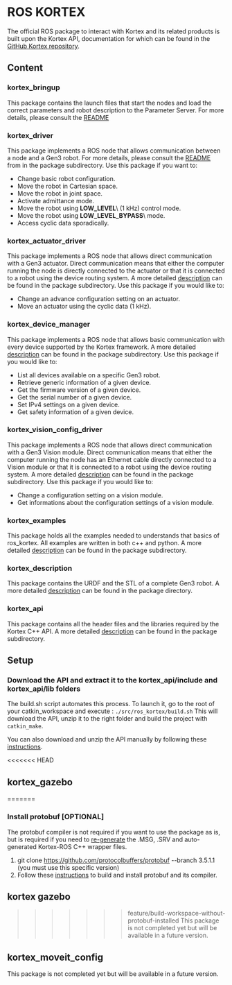# ROS KORTEX
The official ROS package to interact with Kortex and its related products is built upon the Kortex API, documentation for which can be found in the [GitHub Kortex repository](https://github.com/Kinovarobotics/kortex).

## Content
### kortex_bringup
This package contains the launch files that start the nodes and load the correct parameters and robot description to the Parameter Server.
For more details, please consult the [README](kortex_bringup/readme.md)

### kortex_driver
This package implements a ROS node that allows communication between a node and a Gen3 robot. For more details, please consult the [README](kortex_driver/readme.md) from in the package subdirectory. Use this package if you want to:

* Change basic robot configuration.
* Move the robot in Cartesian space.
* Move the robot in joint space.
* Activate admittance mode.
* Move the robot using **LOW\_LEVEL**\ (1 kHz\) control mode.
* Move the robot using **LOW\_LEVEL\_BYPASS**\ mode.
* Access cyclic data sporadically.


### kortex_actuator_driver
This package implements a ROS node that allows direct communication with a Gen3 actuator. Direct communication means that either the computer running the node is directly connected to the actuator or that it is connected to a robot using the device routing system. A more detailed [description](kortex_actuator_driver/readme.md) can be found in the package subdirectory. Use this package if you would like to:

* Change an advance configuration setting on an actuator.
* Move an actuator using the cyclic data (1 kHz).

### kortex_device_manager
This package implements a ROS node that allows basic communication with every device supported by the Kortex framework. A more detailed [description](kortex_device_manager/readme.md) can be found in the package subdirectory. Use this package if you would like to:

* List all devices available on a specific Gen3 robot.
* Retrieve generic information of a given device.
* Get the firmware version of a given device.
* Get the serial number of a given device.
* Set IPv4 settings on a given device.
* Get safety information of a given device.

### kortex_vision_config_driver
This package implements a ROS node that allows direct communication with a Gen3 Vision module. Direct communication means that either the computer running the node has an Ethernet cable directly connected to a Vision module or that it is connected to a robot using the device routing system. A more detailed [description](kortex_vision_config_driver/readme.md) can be found in the package subdirectory. Use this package if you would like to:

* Change a configuration setting on a vision module.
* Get informations about the configuration settings of a vision module.

### kortex_examples
This package holds all the examples needed to understands that basics of ros_kortex. All examples are written in both c++ and python. A more detailed [description](kortex_examples/readme.md) can be found in the package subdirectory.

### kortex_description
This package contains the URDF and the STL of a complete Gen3 robot. A more detailed [description](kortex_description/readme.md) can be found in the package directory.

### kortex_api
This package contains all the header files and the libraries required by the Kortex C++ API. A more detailed [description](kortex_api/readme.md) can be found in the package subdirectory.

## Setup

### Download the API and extract it to the kortex_api/include and kortex_api/lib folders
The build.sh script automates this process. To launch it, go to the root of your catkin_workspace and execute :
```./src/ros_kortex/build.sh```
This will download the API, unzip it to the right folder and build the project with ```catkin_make```.

You can also download and unzip the API manually by following these [instructions](kortex_api/readme.md).

<<<<<<< HEAD
## kortex_gazebo
=======
### Install protobuf [OPTIONAL]
The protobuf compiler is not required if you want to use the package as is, but is required if you need to [re-generate](./generate_all.sh) the .MSG, .SRV and auto-generated Kortex-ROS C++ wrapper files.

1. git clone https://github.com/protocolbuffers/protobuf --branch 3.5.1.1   (you must use this specific version)
2. Follow these [instructions](https://github.com/protocolbuffers/protobuf/blob/master/src/README.md) to build and install protobuf and its compiler. 

## kortex gazebo
>>>>>>> feature/build-workspace-without-protobuf-installed
This package is not completed yet but will be available in a future version.

## kortex_moveit_config
This package is not completed yet but will be available in a future version.
